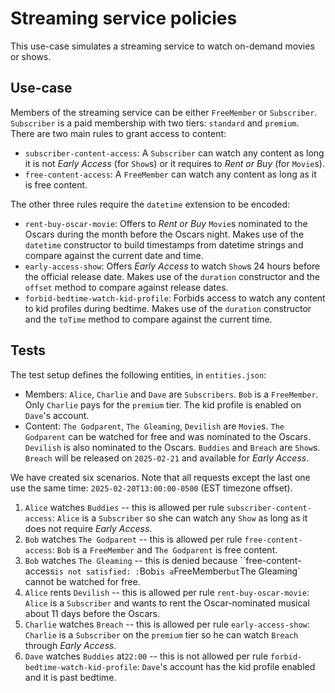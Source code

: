 # Streaming service policies

This use-case simulates a streaming service to watch on-demand movies or shows.

## Use-case

Members of the streaming service can be either `FreeMember` or `Subscriber`.
`Subscriber` is a paid membership with two tiers: `standard` and `premium`.
There are two main rules to grant access to content:
 - `subscriber-content-access`: A `Subscriber` can watch any content as long it is not *Early Access* (for `Show`s) or it requires to *Rent or Buy* (for `Movie`s).
 - `free-content-access`: A `FreeMember` can watch any content as long as it is free content.

The other three rules require the `datetime` extension to be encoded:
 - `rent-buy-oscar-movie`: Offers to *Rent or Buy* `Movie`s nominated to the Oscars during the month before the Oscars night. Makes use of the
 `datetime` constructor to build timestamps from datetime strings and compare against the current date and time.
 - `early-access-show`: Offers *Early Access* to watch `Show`s 24 hours before the official release date. Makes use of the `duration` constructor and the `offset` method to compare against release dates.
 - `forbid-bedtime-watch-kid-profile`: Forbids access to watch any content to kid profiles during bedtime. Makes use of the `duration` constructor and the `toTime` method to compare against the current time.

## Tests

The test setup defines the following entities, in `entities.json`:
 - Members: `Alice`, `Charlie` and `Dave` are `Subscribers`. `Bob` is a `FreeMember`. Only `Charlie` pays for the `premium` tier. The kid profile is enabled on `Dave`'s account.
 - Content: `The Godparent`, `The Gleaming`, `Devilish` are `Movie`s. `The Godparent` can be watched for free and was nominated to the Oscars. `Devilish` is also nominated to the Oscars. `Buddies` and `Breach` are `Show`s. `Breach` will be released on `2025-02-21` and available for *Early Access*.

We have created six scenarios.
Note that all requests except the last one use the same time: `2025-02-20T13:00:00-0500` (EST timezone offset).

1. `Alice` watches `Buddies` -- this is allowed per rule `subscriber-content-access`: `Alice` is a `Subscriber` so she can watch any
`Show` as long as it does not require *Early Access*.
2. `Bob` watches `The Godparent` -- this is allowed per rule `free-content-access`: `Bob` is a `FreeMember` and `The Godparent` is free content.
3. `Bob` watches `The Gleaming` -- this is denied because ``free-content-access` is not satisfied: : `Bob` is a `FreeMember` but `The Gleaming` cannot be watched for free.
4. `Alice` rents `Devilish` -- this is allowed per rule `rent-buy-oscar-movie`: `Alice` is a `Subscriber` and wants to rent the Oscar-nominated musical about 11 days before the Oscars.
5. `Charlie` watches `Breach` -- this is allowed per rule `early-access-show`: `Charlie` is a `Subscriber` on the `premium` tier so he can watch `Breach` through *Early Access*.
5. `Dave` watches `Buddies` at`22:00` -- this is not allowed per rule `forbid-bedtime-watch-kid-profile`: `Dave`'s account has the kid profile enabled and it is past bedtime.
